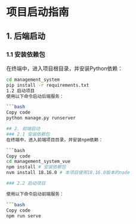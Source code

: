 # 项目启动指南

## 1. 后端启动

### 1.1 安装依赖包
在终端中，进入项目根目录，并安装Python依赖：

```bash
cd management_system
pip install -r requirements.txt
1.2 启动项目
使用以下命令启动后端服务：

```bash
Copy code
python manage.py runserver

## 2. 前端启动
### 2.1 安装依赖包
在终端中，进入前端项目目录，并安装npm依赖：

```bash
Copy code
cd management_system_vue
npm install # 安装依赖包
nvm install 18.16.0 # 本项目使用18.16.0版本的node

### 2.2 启动项目

使用以下命令启动前端服务：

```bash
Copy code
npm run serve